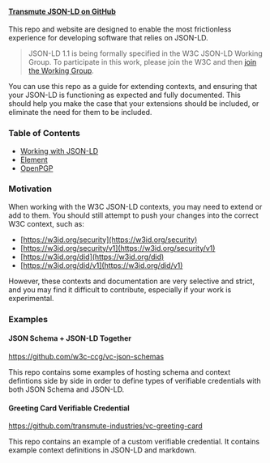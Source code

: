 #### [Transmute JSON-LD on GitHub](https://github.com/transmute-industries/context)

This repo and website are designed to enable the most frictionless experience for developing software that relies on JSON-LD.

> JSON-LD 1.1 is being formally specified in the W3C JSON-LD Working Group. To participate in this work, please join the W3C and then [join the Working Group](https://www.w3.org/2018/json-ld-wg/).

You can use this repo as a guide for extending contexts, and ensuring that your JSON-LD is functioning as expected and fully documented. This should help you make the case that your extensions should be included, or eliminate the need for them to be included.

### Table of Contents

- [Working with JSON-LD](https://context.transmute.org/json-ld)
- [Element](https://context.transmute.org/element)
- [OpenPGP](https://context.transmute.org/openpgp)

### Motivation

When working with the W3C JSON-LD contexts, you may need to extend or add to them. You should still attempt to push your changes into the correct W3C context, such as:

- [https://w3id.org/security](https://w3id.org/security)
- [https://w3id.org/security/v1](https://w3id.org/security/v1)
- [https://w3id.org/did](https://w3id.org/did)
- [https://w3id.org/did/v1](https://w3id.org/did/v1)

However, these contexts and documentation are very selective and strict, and you may find it difficult to contribute, especially if your work is experimental.

### Examples

#### JSON Schema + JSON-LD Together

https://github.com/w3c-ccg/vc-json-schemas

This repo contains some examples of hosting schema and context defintions side by side in order to define types of verifiable credentials with both JSON Schema and JSON-LD.

#### Greeting Card Verifiable Credential

https://github.com/transmute-industries/vc-greeting-card

This repo contains an example of a custom verifiable credential. It contains example context definitions in JSON-LD and markdown.
